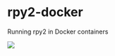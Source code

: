 # rpy2-docker
Running rpy2 in Docker containers

![](https://github.com/rpy2/rpy2-docker/workflows/Docker%20Image%20CI/badge.svg)